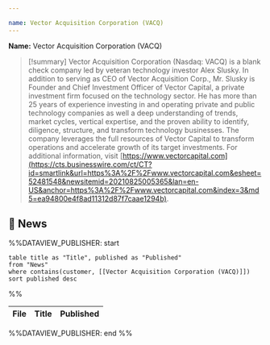 ```yaml
---

name: Vector Acquisition Corporation (VACQ)
---
```


**Name:** Vector Acquisition Corporation (VACQ)

>[!summary]
Vector Acquisition Corporation (Nasdaq: VACQ) is a blank check company led by veteran technology investor Alex Slusky. In addition to serving as CEO of Vector Acquisition Corp., Mr. Slusky is Founder and Chief Investment Officer of Vector Capital, a private investment firm focused on the technology sector. He has more than 25 years of experience investing in and operating private and public technology companies as well a deep understanding of trends, market cycles, vertical expertise, and the proven ability to identify, diligence, structure, and transform technology businesses. The company leverages the full resources of Vector Capital to transform operations and accelerate growth of its target investments. For additional information, visit [https://www.vectorcapital.com](https://cts.businesswire.com/ct/CT?id=smartlink&url=https%3A%2F%2Fwww.vectorcapital.com&esheet=52481548&newsitemid=20210825005365&lan=en-US&anchor=https%3A%2F%2Fwww.vectorcapital.com&index=3&md5=ea94800e4f8ad11312d87f7caae1294b).

## 📰 News
%%DATAVIEW_PUBLISHER: start
```
table title as "Title", published as "Published"
from "News"
where contains(customer, [[Vector Acquisition Corporation (VACQ)]])
sort published desc
```
%%

| File | Title | Published |
| ---- | ----- | --------- |

%%DATAVIEW_PUBLISHER: end %%